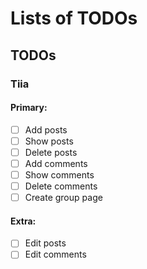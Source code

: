 # Lists of TODOs

## TODOs

### Tiia

#### Primary:
- [ ] Add posts
- [ ] Show posts
- [ ] Delete posts
- [ ] Add comments
- [ ] Show comments
- [ ] Delete comments
- [ ] Create group page
#### Extra:
- [ ] Edit posts
- [ ] Edit comments